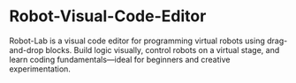 # Robot-Visual-Code-Editor
Robot-Lab is a visual code editor for programming virtual robots using drag-and-drop blocks. Build logic visually, control robots on a virtual stage, and learn coding fundamentals—ideal for beginners and creative experimentation.
